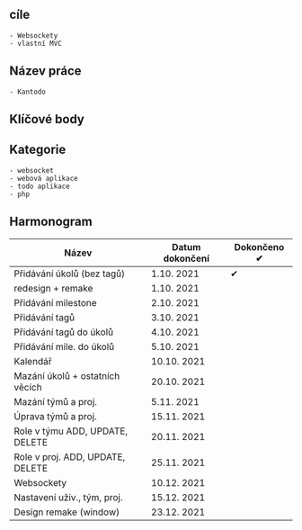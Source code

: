 ## cíle
    - Websockety
    - vlastní MVC
## Název práce
    - Kantodo
## Klíčové body
## Kategorie
    - websocket
    - webová aplikace
    - todo aplikace
    - php
## **Harmonogram**
|              Název              | Datum dokončení | Dokončeno ✔ |
| ------------------------------- | --------------- | --- |
| Přidávání úkolů (bez tagů)      |   1.10. 2021    |  ✔  |
| redesign + remake               |   1.10. 2021    |     |
| Přidávání milestone             |   2.10. 2021    |     |
| Přidávání tagů                  |   3.10. 2021    |     |
| Přidávání tagů do úkolů         |   4.10. 2021    |     |
| Přidávání mile. do úkolů        |   5.10. 2021    |     |
| Kalendář                        |   10.10. 2021   |     |
| Mazání úkolů + ostatních věcích |   20.10. 2021   |     |
| Mazání týmů a proj.             |   5.11. 2021    |     |
| Úprava týmů a proj.             |   15.11. 2021   |     |
| Role v týmu ADD, UPDATE, DELETE |   20.11. 2021   |     |
| Role v proj. ADD, UPDATE, DELETE|   25.11. 2021   |     |
| Websockety                      |   10.12. 2021   |     |
| Nastavení uživ., tým, proj.     |   15.12. 2021   |     |
| Design remake (window)          |   23.12. 2021   |     |
 
